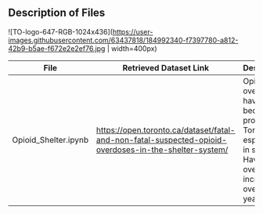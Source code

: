 ## Description of Files


![TO-logo-647-RGB-1024x436](https://user-images.githubusercontent.com/63437818/184992340-f7397780-a812-42b9-b5ae-f672e2e2ef76.jpg | width=400px)


File | Retrieved Dataset Link | Description|
-----| ---------------------- | -----------|
Opioid_Shelter.ipynb | https://open.toronto.ca/dataset/fatal-and-non-fatal-suspected-opioid-overdoses-in-the-shelter-system/ | Opioid overdoses have become a problem in Toronto especially in shelters. Have opioid overdoses increased over the years?
